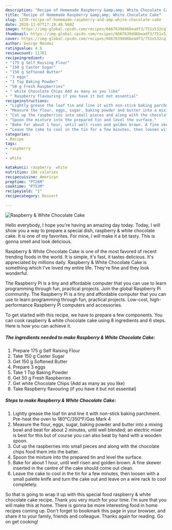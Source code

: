 ```yaml
---
description: "Recipe of Homemade Raspberry &amp;amp; White Chocolate Cake"
title: "Recipe of Homemade Raspberry &amp;amp; White Chocolate Cake"
slug: 1230-recipe-of-homemade-raspberry-and-amp-white-chocolate-cake
date: 2020-11-07T17:19:48.560Z
image: https://img-global.cpcdn.com/recipes/6667639d46beadf3/751x532cq70/raspberry-white-chocolate-cake-recipe-main-photo.jpg
thumbnail: https://img-global.cpcdn.com/recipes/6667639d46beadf3/751x532cq70/raspberry-white-chocolate-cake-recipe-main-photo.jpg
cover: https://img-global.cpcdn.com/recipes/6667639d46beadf3/751x532cq70/raspberry-white-chocolate-cake-recipe-main-photo.jpg
author: George Mendez
ratingvalue: 4.6
reviewcount: 11701
recipeingredient:
- "175 g Self Raising Flour"
- "150 g Caster Sugar"
- "150 g Softened Butter"
- "3 eggs"
- "1 Tsp Baking Powder"
- "50 g Fresh Raspberries"
- " white Chocolate Chips Add as many as you like"
- " Raspberry flavouring if you have it but not essential"
recipeinstructions:
- "Lightly grease the loaf tin and line it with non-stick baking parchment. Pre-heat the oven to 180°C/350°F/Gas Mark 4"
- "Measure the flour, eggs, sugar, baking powder and butter into a mixing bowl and beat for about 2 minutes, until well blended; an electric mixer is best for this but of course you can also beat by hand with a wooden spoon."
- "Cut up the raspberries into small pieces and along with the chocolate chips food them into the batter."
- "Spoon the mixture into the prepared tin and level the surface."
- "Bake for about 1 hour, until well risen and golden brown. A fine skewer inserted in the centre of the cake should come out clean."
- "Leave the cake to cool in the tin for a few minutes, then loosen with a small palette knife and turn the cake out and leave on a wire rack to cool completely."
categories:
- Recipe
tags:
- raspberry
- 
- white

katakunci: raspberry  white 
nutrition: 184 calories
recipecuisine: American
preptime: "PT26M"
cooktime: "PT53M"
recipeyield: "1"
recipecategory: Dessert

---
```



![Raspberry &amp; White Chocolate Cake](https://img-global.cpcdn.com/recipes/6667639d46beadf3/751x532cq70/raspberry-white-chocolate-cake-recipe-main-photo.jpg)

Hello everybody, I hope you're having an amazing day today. Today, I will show you a way to prepare a special dish, raspberry &amp; white chocolate cake. It is one of my favorites. For mine, I will make it a bit tasty. This is gonna smell and look delicious.

Raspberry &amp; White Chocolate Cake is one of the most favored of recent trending foods in the world. It is simple, it's fast, it tastes delicious. It's appreciated by millions daily. Raspberry &amp; White Chocolate Cake is something which I've loved my entire life. They're fine and they look wonderful.

The Raspberry Pi is a tiny and affordable computer that you can use to learn programming through fun, practical projects. Join the global Raspberry Pi community. The Raspberry Pi is a tiny and affordable computer that you can use to learn programming through fun, practical projects. Low-cost, high-performance Raspberry Pi computers and accessories.


To get started with this recipe, we have to prepare a few components. You can cook raspberry &amp; white chocolate cake using 8 ingredients and 6 steps. Here is how you can achieve it.

<!--inarticleads1-->

##### The ingredients needed to make Raspberry &amp; White Chocolate Cake:

1. Prepare 175 g Self Raising Flour
1. Take 150 g Caster Sugar
1. Get 150 g Softened Butter
1. Prepare 3 eggs
1. Take 1 Tsp Baking Powder
1. Get 50 g Fresh Raspberries
1. Get  white Chocolate Chips (Add as many as you like)
1. Take  Raspberry flavouring (if you have it but not essential)




<!--inarticleads2-->

##### Steps to make Raspberry &amp; White Chocolate Cake:

1. Lightly grease the loaf tin and line it with non-stick baking parchment. Pre-heat the oven to 180°C/350°F/Gas Mark 4
1. Measure the flour, eggs, sugar, baking powder and butter into a mixing bowl and beat for about 2 minutes, until well blended; an electric mixer is best for this but of course you can also beat by hand with a wooden spoon.
1. Cut up the raspberries into small pieces and along with the chocolate chips food them into the batter.
1. Spoon the mixture into the prepared tin and level the surface.
1. Bake for about 1 hour, until well risen and golden brown. A fine skewer inserted in the centre of the cake should come out clean.
1. Leave the cake to cool in the tin for a few minutes, then loosen with a small palette knife and turn the cake out and leave on a wire rack to cool completely.




So that is going to wrap it up with this special food raspberry &amp; white chocolate cake recipe. Thank you very much for your time. I'm sure that you will make this at home. There is gonna be more interesting food in home recipes coming up. Don't forget to bookmark this page in your browser, and share it to your family, friends and colleague. Thanks again for reading. Go on get cooking!
